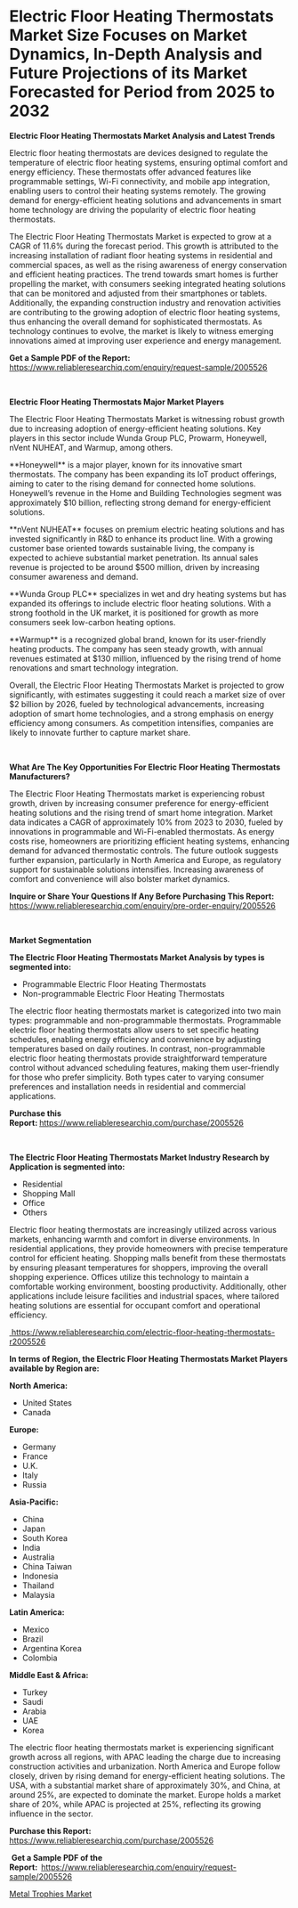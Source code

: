 <p><h1>Electric Floor Heating Thermostats Market Size Focuses on Market Dynamics, In-Depth Analysis and Future Projections of its Market Forecasted for Period from 2025 to 2032</h1></p><p><strong>Electric Floor Heating Thermostats Market Analysis and Latest Trends</strong></p>
<p><p>Electric floor heating thermostats are devices designed to regulate the temperature of electric floor heating systems, ensuring optimal comfort and energy efficiency. These thermostats offer advanced features like programmable settings, Wi-Fi connectivity, and mobile app integration, enabling users to control their heating systems remotely. The growing demand for energy-efficient heating solutions and advancements in smart home technology are driving the popularity of electric floor heating thermostats.</p><p>The Electric Floor Heating Thermostats Market is expected to grow at a CAGR of 11.6% during the forecast period. This growth is attributed to the increasing installation of radiant floor heating systems in residential and commercial spaces, as well as the rising awareness of energy conservation and efficient heating practices. The trend towards smart homes is further propelling the market, with consumers seeking integrated heating solutions that can be monitored and adjusted from their smartphones or tablets. Additionally, the expanding construction industry and renovation activities are contributing to the growing adoption of electric floor heating systems, thus enhancing the overall demand for sophisticated thermostats. As technology continues to evolve, the market is likely to witness emerging innovations aimed at improving user experience and energy management.</p></p>
<p><strong>Get a Sample PDF of the Report:&nbsp;</strong> <a href="https://www.reliableresearchiq.com/enquiry/request-sample/2005526?utm_campaign=2843&utm_medium=2&utm_source=Github&utm_content=ia&utm_term=05042025&utm_id=electric-floor-heating-thermostats">https://www.reliableresearchiq.com/enquiry/request-sample/2005526</a></p>
<p>&nbsp;</p>
<p><strong>Electric Floor Heating Thermostats Major Market Players</strong></p>
<p><p>The Electric Floor Heating Thermostats Market is witnessing robust growth due to increasing adoption of energy-efficient heating solutions. Key players in this sector include Wunda Group PLC, Prowarm, Honeywell, nVent NUHEAT, and Warmup, among others.</p><p>**Honeywell** is a major player, known for its innovative smart thermostats. The company has been expanding its IoT product offerings, aiming to cater to the rising demand for connected home solutions. Honeywell’s revenue in the Home and Building Technologies segment was approximately $10 billion, reflecting strong demand for energy-efficient solutions.</p><p>**nVent NUHEAT** focuses on premium electric heating solutions and has invested significantly in R&D to enhance its product line. With a growing customer base oriented towards sustainable living, the company is expected to achieve substantial market penetration. Its annual sales revenue is projected to be around $500 million, driven by increasing consumer awareness and demand.</p><p>**Wunda Group PLC** specializes in wet and dry heating systems but has expanded its offerings to include electric floor heating solutions. With a strong foothold in the UK market, it is positioned for growth as more consumers seek low-carbon heating options.</p><p>**Warmup** is a recognized global brand, known for its user-friendly heating products. The company has seen steady growth, with annual revenues estimated at $130 million, influenced by the rising trend of home renovations and smart technology integration.</p><p>Overall, the Electric Floor Heating Thermostats Market is projected to grow significantly, with estimates suggesting it could reach a market size of over $2 billion by 2026, fueled by technological advancements, increasing adoption of smart home technologies, and a strong emphasis on energy efficiency among consumers. As competition intensifies, companies are likely to innovate further to capture market share.</p></p>
<p>&nbsp;</p>
<p><strong>What Are The Key Opportunities For Electric Floor Heating Thermostats Manufacturers?</strong></p>
<p><p>The Electric Floor Heating Thermostats market is experiencing robust growth, driven by increasing consumer preference for energy-efficient heating solutions and the rising trend of smart home integration. Market data indicates a CAGR of approximately 10% from 2023 to 2030, fueled by innovations in programmable and Wi-Fi-enabled thermostats. As energy costs rise, homeowners are prioritizing efficient heating systems, enhancing demand for advanced thermostatic controls. The future outlook suggests further expansion, particularly in North America and Europe, as regulatory support for sustainable solutions intensifies. Increasing awareness of comfort and convenience will also bolster market dynamics.</p></p>
<p><strong>Inquire or Share Your Questions If Any Before Purchasing This Report:</strong> <a href="https://www.reliableresearchiq.com/enquiry/pre-order-enquiry/2005526?utm_campaign=2843&utm_medium=2&utm_source=Github&utm_content=ia&utm_term=05042025&utm_id=electric-floor-heating-thermostats">https://www.reliableresearchiq.com/enquiry/pre-order-enquiry/2005526</a></p>
<p>&nbsp;</p>
<p><strong>Market Segmentation</strong></p>
<p><strong>The Electric Floor Heating Thermostats Market Analysis by types is segmented into:</strong></p>
<p><ul><li>Programmable Electric Floor Heating Thermostats</li><li>Non-programmable Electric Floor Heating Thermostats</li></ul></p>
<p><p>The electric floor heating thermostats market is categorized into two main types: programmable and non-programmable thermostats. Programmable electric floor heating thermostats allow users to set specific heating schedules, enabling energy efficiency and convenience by adjusting temperatures based on daily routines. In contrast, non-programmable electric floor heating thermostats provide straightforward temperature control without advanced scheduling features, making them user-friendly for those who prefer simplicity. Both types cater to varying consumer preferences and installation needs in residential and commercial applications.</p></p>
<p><strong>Purchase this Report:&nbsp;</strong><a href="https://www.reliableresearchiq.com/purchase/2005526?utm_campaign=2843&utm_medium=2&utm_source=Github&utm_content=ia&utm_term=05042025&utm_id=electric-floor-heating-thermostats">https://www.reliableresearchiq.com/purchase/2005526</a></p>
<p>&nbsp;</p>
<p><strong>The Electric Floor Heating Thermostats Market Industry Research by Application is segmented into:</strong></p>
<p><ul><li>Residential</li><li>Shopping Mall</li><li>Office</li><li>Others</li></ul></p>
<p><p>Electric floor heating thermostats are increasingly utilized across various markets, enhancing warmth and comfort in diverse environments. In residential applications, they provide homeowners with precise temperature control for efficient heating. Shopping malls benefit from these thermostats by ensuring pleasant temperatures for shoppers, improving the overall shopping experience. Offices utilize this technology to maintain a comfortable working environment, boosting productivity. Additionally, other applications include leisure facilities and industrial spaces, where tailored heating solutions are essential for occupant comfort and operational efficiency.</p></p>
<p><a href="https://www.reliableresearchiq.com/electric-floor-heating-thermostats-r2005526?utm_campaign=2843&utm_medium=2&utm_source=Github&utm_content=ia&utm_term=05042025&utm_id=electric-floor-heating-thermostats">&nbsp;https://www.reliableresearchiq.com/electric-floor-heating-thermostats-r2005526</a></p>
<p><strong>In terms of Region, the Electric Floor Heating Thermostats Market Players available by Region are:</strong></p>
<p>
    <p> <strong> North America: </strong>
        <ul>
            <li>United States</li>
            <li>Canada</li>
        </ul>
        </p> 
    <p> <strong> Europe: </strong>
        <ul>
            <li>Germany</li>
            <li>France</li>
            <li>U.K.</li>
            <li>Italy</li>
            <li>Russia</li>
        </ul>
        </p> 
    <p> <strong> Asia-Pacific: </strong>
        <ul>
            <li>China</li>
            <li>Japan</li>
            <li>South Korea</li>
            <li>India</li>
            <li>Australia</li>
            <li>China Taiwan</li>
            <li>Indonesia</li>
            <li>Thailand</li>
            <li>Malaysia</li>
        </ul>
        </p> 
    <p> <strong> Latin America: </strong>
        <ul>
            <li>Mexico</li>
            <li>Brazil</li>
            <li>Argentina Korea</li>
            <li>Colombia</li>
        </ul>
        </p> 
    <p> <strong> Middle East & Africa: </strong>
        <ul>
            <li>Turkey</li>
            <li>Saudi</li>
            <li>Arabia</li>
            <li>UAE</li>
            <li>Korea</li>
        </ul>
    </p>
    </p>
<p><p>The electric floor heating thermostats market is experiencing significant growth across all regions, with APAC leading the charge due to increasing construction activities and urbanization. North America and Europe follow closely, driven by rising demand for energy-efficient heating solutions. The USA, with a substantial market share of approximately 30%, and China, at around 25%, are expected to dominate the market. Europe holds a market share of 20%, while APAC is projected at 25%, reflecting its growing influence in the sector.</p></p>
<p><strong>Purchase this Report: </strong><a href="https://www.reliableresearchiq.com/purchase/2005526?utm_campaign=2843&utm_medium=2&utm_source=Github&utm_content=ia&utm_term=05042025&utm_id=electric-floor-heating-thermostats">https://www.reliableresearchiq.com/purchase/2005526</a></p>
<p>&nbsp;<strong>Get a Sample PDF of the Report:&nbsp;&nbsp;</strong><a href="https://www.reliableresearchiq.com/enquiry/request-sample/2005526?utm_campaign=2843&utm_medium=2&utm_source=Github&utm_content=ia&utm_term=05042025&utm_id=electric-floor-heating-thermostats">https://www.reliableresearchiq.com/enquiry/request-sample/2005526</a></p>
<p><strong></strong></p>
<p><p><a href="https://github.com/birbamanan03/Market-Research-Report-List-1/blob/main/metal-trophies-market.md?utm_campaign=2843&utm_medium=2&utm_source=Github&utm_content=ia&utm_term=05042025&utm_id=electric-floor-heating-thermostats">Metal Trophies Market</a></p></p>